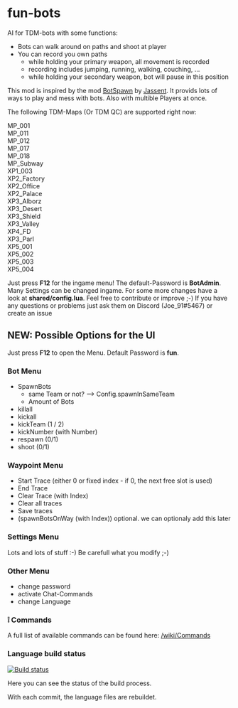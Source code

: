 # fun-bots

AI for TDM-bots with some functions:
- Bots can walk around on paths and shoot at player
- You can record you own paths
	- while holding your primary weapon, all movement is recorded
	- recording includes jumping, running, walking, couching, ...
	- while holding your secondary weapon, bot will pause in this position


This mod is inspired by the mod [BotSpawn](https://github.com/J4nssent/VU-Mods/tree/master/BotSpawn "Original Mod by Jassent") by [Jassent](https://github.com/J4nssent "Jassent").
It provids lots of ways to play and mess with bots. Also with multible Players at once.

The following TDM-Maps (Or TDM QC) are supported right now:  

MP_001  
MP_011  
MP_012  
MP_017  
MP_018  
MP_Subway  
XP1_003  
XP2_Factory  
XP2_Office  
XP2_Palace  
XP3_Alborz  
XP3_Desert  
XP3_Shield  
XP3_Valley  
XP4_FD  
XP3_Parl  
XP5_001  
XP5_002  
XP5_003  
XP5_004  


Just press **F12** for the ingame menu!
The default-Password is __BotAdmin__.
Many Settings can be changed ingame. For some more changes have a look at __shared/config.lua__.
Feel free to contribute or improve ;-)
If you have any questions or problems just ask them on Discord (Joe_91#5467) or create an issue

## NEW: Possible Options for the UI
Just press **F12** to open the Menu. Default Password is **fun**.

### Bot Menu
- SpawnBots
	- same Team or not? --> Config.spawnInSameTeam
	- Amount of Bots
- killall
- kickall
- kickTeam (1 / 2)
- kickNumber (with Number)
- respawn (0/1)
- shoot (0/1)

### Waypoint Menu
- Start Trace (either 0 or fixed index - if 0, the next free slot is used)
- End Trace
- Clear Trace (with Index)
- Clear all traces
- Save traces
- (spawnBotsOnWay (with Index)) optional. we can optionaly add this later

### Settings Menu
Lots and lots of stuff :-)
Be carefull what you modify ;-)

### Other Menu
- change password
- activate Chat-Commands
- change Language

### :grey_exclamation: Commands
A full list of available commands can be found here: [/wiki/Commands](https://github.com/Joe91/fun-bots/wiki/Commands)

### Language build status
[![Build status](https://ci.appveyor.com/api/projects/status/m32v0gb03s3lkgrk?svg=true)](https://ci.appveyor.com/project/Bizarrus/bizzi)

Here you can see the status of the build process.

With each commit, the language files are rebuildet.
